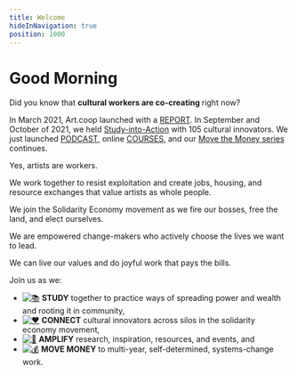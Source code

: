 ```yaml
---
title: Welcome
hideInNavigation: true
position: 1000
---
```

<h1 id="greeting" class="greeting">Good Morning</h1>

<p id="concept-para">Did you know that <strong>cultural workers are co-creating <i id="concept" data-concepts='<%= JSON.stringify(concepts.concepts) %>'></i></strong> right now?</p> 



In March 2021, Art.coop launched with a [REPORT](http://art.coop/#report). In September and October of 2021, we held [Study-into-Action](http://art.coop/#study) with 105 cultural innovators. We just launched [PODCAST](https://art.coop/#podcast), online [COURSES](https://art.coop/#courses), and our [Move the Money series](https://www.giarts.org/move-money-grantmakers-arts-artcoop-solidarity-economy-discussion-series) continues. 





Yes, artists are workers.



We work together to resist exploitation and create jobs, housing, and resource exchanges that value artists as whole people. 



We join the Solidarity Economy movement as we fire our bosses, free the land, and elect ourselves.



We are empowered change-makers who actively choose the lives we want to lead. 



We can live our values and do joyful work that pays the bills.



Join us as we:

* [![📚](/assets/images/icons/study-sm.png)](#) **STUDY** together to practice ways of spreading power and wealth and rooting it in community,
* [![♥️](/assets/images/icons/connect-sm.png)](#connect) **CONNECT** cultural innovators across silos in the solidarity economy movement,
* [![📣](/assets/images/icons/amplify-sm.png)](#amplify) **AMPLIFY** research, inspiration, resources, and events, and
* [![💰](/assets/images/icons/movemoney-sm.png)](#movemoney) **MOVE MONEY** to multi-year, self-determined, systems-change work.





<script src="/assets/scripts/rotateConcepts.js"></script>